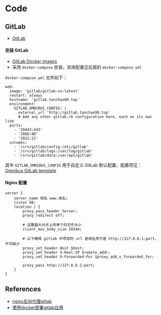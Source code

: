 # Code


## GitLab
- [GitLab](https://about.gitlab.com/)


#### 安装 GitLab
- [GitLab Docker images](https://docs.gitlab.com/omnibus/docker/)
- 采用 `docker-compose` 安装，具体配置见后面的 `docker-compose.yml`

`docker-compose.yml` 文件如下：
```
web:
  image: 'gitlab/gitlab-ce:latest'
  restart: always
  hostname: 'gitlab.tanchao90.top'
  environment:
    GITLAB_OMNIBUS_CONFIG: |
      external_url 'http://gitlab.tanchao90.top'
      # Add any other gitlab.rb configuration here, each on its own line
  ports:
    - '20443:443'
    - '2080:80'
    - '2022:22'
  volumes:
    - '/srv/gitlab/config:/etc/gitlab'
    - '/srv/gitlab/logs:/var/log/gitlab'
    - '/srv/gitlab/data:/var/opt/gitlab'
```
其中 `GITLAB_OMNIBUS_CONFIG` 用于自定义 GitLab 默认配置，配置项见：[Omnibus GitLab template](https://gitlab.com/gitlab-org/omnibus-gitlab/blob/master/files/gitlab-config-template/gitlab.rb.template)


#### Nginx 配置
```
server {
    server_name 域名 www.域名;
    listen 80;
    location / {
        proxy_pass_header Server;
        proxy_redirect off;

        # 设置最大允许上传单个的文件大小
        client_max_body_size 1024m;

        # 以下确保 gitlab 中项目的 url 是域名而不是 http://127.0.0.1:port，不可缺少
        proxy_set_header Host $host;
        proxy_set_header X-Real-IP $remote_addr;
        proxy_set_header X-Forwarded-For $proxy_add_x_forwarded_for;

        proxy_pass http://127.0.0.1:port;
    }
}
```


## References
- [nginx反向代理gitlab](https://www.jianshu.com/p/a86a1529d253)
- [使用docker部署gitlab应用](https://www.jianshu.com/p/05e3bb375f64)


